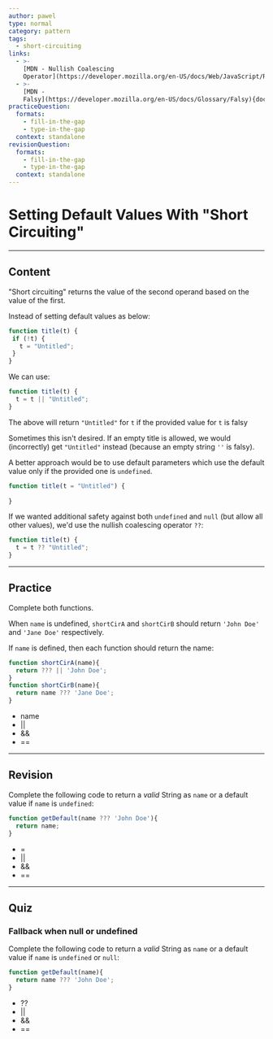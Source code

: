 ```yaml
---
author: pawel
type: normal
category: pattern
tags:
  - short-circuiting
links:
  - >-
    [MDN - Nullish Coalescing
    Operator](https://developer.mozilla.org/en-US/docs/Web/JavaScript/Reference/Operators/Nullish_coalescing_operator){documentation}
  - >-
    [MDN -
    Falsy](https://developer.mozilla.org/en-US/docs/Glossary/Falsy){documentation}
practiceQuestion:
  formats:
    - fill-in-the-gap
    - type-in-the-gap
  context: standalone
revisionQuestion:
  formats:
    - fill-in-the-gap
    - type-in-the-gap
  context: standalone
---
```


# Setting Default Values With "Short Circuiting"


---

## Content

"Short circuiting" returns the value of the second operand based on the value of the first.

Instead of setting default values as below:

```javascript
function title(t) {
 if (!t) {
   t = "Untitled";
 }
}
```

We can use:

```javascript
function title(t) {
  t = t || "Untitled";
}
```

The above will return `"Untitled"` for `t` if the provided value for `t` is falsy

Sometimes this isn't desired. If an empty title is allowed, we would (incorrectly) get `"Untitled"` instead (because an empty string `''` is falsy).

A better approach would be to use default parameters which use the default value only if the provided one is `undefined`.

```javascript
function title(t = "Untitled") {
  
}
```

If we wanted additional safety against both `undefined` and `null` (but allow all other values), we'd use the nullish coalescing operator `??`:

```javascript
function title(t) {
  t = t ?? "Untitled";
}
```


---

## Practice

Complete both functions. 

When `name` is undefined, `shortCirA` and `shortCirB` should return `'John Doe'` and `'Jane Doe'` respectively. 

If `name` is defined, then each function should return the name:

```javascript
function shortCirA(name){
  return ??? || 'John Doe';
}
function shortCirB(name){
  return name ??? 'Jane Doe';
}
```

- name
- ||
- &&
- ==


---

## Revision

Complete the following code to return a *valid* String as `name` or a default value if `name` is `undefined`:

```javascript
function getDefault(name ??? 'John Doe'){
  return name;
}
```

- =
- ||
- &&
- ==


---

## Quiz

### Fallback when null or undefined


Complete the following code to return a *valid* String as `name` or a default value if `name` is `undefined` or `null`:

```javascript
function getDefault(name){
  return name ??? 'John Doe';
}
```

- ??
- ||
- &&
- ==
 
